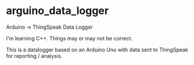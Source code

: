 # arguino_data_logger
Arduino -> ThingSpeak Data Logger

I'm learning C++. Things may or may not be correct.

This is a datalogger based on an Arduino Uno with data sent to ThingSpeak for reporting / analysis.
